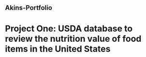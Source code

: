 ## Akins-Portfolio

# Project One: USDA database to review the nutrition value of food items in the United States
